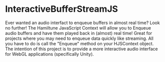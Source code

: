 # InteractiveBufferStreamJS
Ever wanted an audio interfact to enqueue buffers in almost real time? Look no further! The Hamiltune JavaScript Context will allow you to Enqueue audio buffers and have them played back in (almost) real time! Great for projects where you may need to enqueue data quickly like streaming. All you have to do is call the "Enqueue" method on your HJSContext object. The intention of this project is to provide a more interactive audio interface for WebGL applications (specifically Unity).
